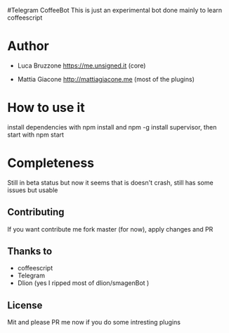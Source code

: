 #Telegram CoffeeBot This is just an experimental bot done mainly to learn coffeescript

Author
======

-	Luca Bruzzone https://me.unsigned.it (core)

-	Mattia Giacone http://mattiagiacone.me (most of the plugins)

How to use it
=============

install dependencies with npm install and npm -g install supervisor, then start with npm start

Completeness
============

Still in beta status but now it seems that is doesn't crash, still has some issues but usable

Contributing
------------

If you want contribute me fork master (for now), apply changes and PR

Thanks to
---------

-	coffeescript
-	Telegram
-	Dlion (yes I ripped most of dlion/smagenBot )

License
-------

Mit and please PR me now if you do some intresting plugins
